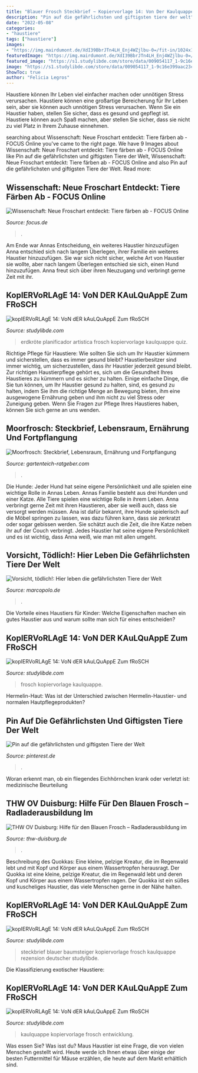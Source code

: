 ```yaml
---
title: "Blauer Frosch Steckbrief ~ Kopiervorlage 14: Von Der Kaulquappe Zum Frosch"
description: "Pin auf die gefährlichsten und giftigsten tiere der welt"
date: "2022-05-08"
categories:
- "haustiere"
tags: ["haustiere"]
images:
- "https://img.mairdumont.de/XdI39BbrJTn4LH_Enj4WZjlbu-0=/fit-in/1024x1024/filters:no_upscale()/43212595.jpg"
featuredImage: "https://img.mairdumont.de/XdI39BbrJTn4LH_Enj4WZjlbu-0=/fit-in/1024x1024/filters:no_upscale()/43212595.jpg"
featured_image: "https://s1.studylibde.com/store/data/009054117_1-9c16e399aac23ce95364db882781c68a-260x520.png"
image: "https://s1.studylibde.com/store/data/009054117_1-9c16e399aac23ce95364db882781c68a-260x520.png"
ShowToc: true
author: "Felicia Legros"
---
```



Haustiere können Ihr Leben viel einfacher machen oder unnötigen Stress verursachen.
Haustiere können eine großartige Bereicherung für Ihr Leben sein, aber sie können auch unnötigen Stress verursachen. Wenn Sie ein Haustier haben, stellen Sie sicher, dass es gesund und gepflegt ist. Haustiere können auch Spaß machen, aber stellen Sie sicher, dass sie nicht zu viel Platz in Ihrem Zuhause einnehmen.

	

		
searching about Wissenschaft: Neue Froschart entdeckt: Tiere färben ab - FOCUS Online you've came to the right page. We have 9 Images about Wissenschaft: Neue Froschart entdeckt: Tiere färben ab - FOCUS Online like Pin auf die gefährlichsten und giftigsten Tiere der Welt, Wissenschaft: Neue Froschart entdeckt: Tiere färben ab - FOCUS Online and also Pin auf die gefährlichsten und giftigsten Tiere der Welt. Read more:
		
    
## Wissenschaft: Neue Froschart Entdeckt: Tiere Färben Ab - FOCUS Online

<img loading=lazy src="http://p5.focus.de/img/fotos/origs273536/923851432-w630-h472-o-q75-p5/Wissenschaft-Ein-Frosch-der-Art-Diasporus-citrinobapheus-sitzt-auf-einem-Blatt.jpg" onerror="this.onerror=null;this.src='https://tse3.mm.bing.net/th?id=OIP.4-Kb8-Oy_rqhNDTRuzy1EwHaFj&amp;pid=15.1';" alt="Wissenschaft: Neue Froschart entdeckt: Tiere färben ab - FOCUS Online">

_Source: focus.de_

>. 

	

Am Ende war Annas Entscheidung, ein weiteres Haustier hinzuzufügen
Anna entschied sich nach langem Überlegen, ihrer Familie ein weiteres Haustier hinzuzufügen. Sie war sich nicht sicher, welche Art von Haustier sie wollte, aber nach langem Überlegen entschied sie sich, einen Hund hinzuzufügen. Anna freut sich über ihren Neuzugang und verbringt gerne Zeit mit ihr.

    
## KopIERVoRLAgE 14: VoN DER KAuLQuAppE Zum FRoSCH

<img loading=lazy src="https://s1.studylibde.com/store/data/008934908_1-8342cde3628336033f07a658ab4eb7e7-300x300.png" onerror="this.onerror=null;this.src='https://tse3.mm.bing.net/th?id=OIP.wqbCpnCCzb_4UTaalB1eTAAAAA&amp;pid=15.1';" alt="kopIERVoRLAgE 14: VoN dER kAuLQuAppE Zum fRoSCH">

_Source: studylibde.com_

>erdkröte planificador artistica frosch kopiervorlage kaulquappe quiz. 

	

Richtige Pflege für Haustiere: Wie sollten Sie sich um Ihr Haustier kümmern und sicherstellen, dass es immer gesund bleibt?
Haustierbesitzer sind immer wichtig, um sicherzustellen, dass ihr Haustier jederzeit gesund bleibt. Zur richtigen Haustierpflege gehört es, sich um die Gesundheit Ihres Haustieres zu kümmern und es sicher zu halten. Einige einfache Dinge, die Sie tun können, um Ihr Haustier gesund zu halten, sind, es gesund zu halten, indem Sie ihm die richtige Menge an Bewegung bieten, ihm eine ausgewogene Ernährung geben und ihm nicht zu viel Stress oder Zuneigung geben. Wenn Sie Fragen zur Pflege Ihres Haustieres haben, können Sie sich gerne an uns wenden.

    
## Moorfrosch: Steckbrief, Lebensraum, Ernährung Und Fortpflangung

<img loading=lazy src="https://www.gartenteich-ratgeber.com/wp-content/uploads/2020/09/moorfrosch.jpg" onerror="this.onerror=null;this.src='https://tse1.mm.bing.net/th?id=OIP.-OOJp9yOxV1Qowp1tniQOAHaEO&amp;pid=15.1';" alt="Moorfrosch: Steckbrief, Lebensraum, Ernährung und Fortpflangung">

_Source: gartenteich-ratgeber.com_

>. 

	

Die Hunde: Jeder Hund hat seine eigene Persönlichkeit und alle spielen eine wichtige Rolle in Annas Leben.
Annas Familie besteht aus drei Hunden und einer Katze. Alle Tiere spielen eine wichtige Rolle in ihrem Leben. Anna verbringt gerne Zeit mit ihren Haustieren, aber sie weiß auch, dass sie versorgt werden müssen. Ana ist dafür bekannt, ihre Hunde spielerisch auf die Möbel springen zu lassen, was dazu führen kann, dass sie zerkratzt oder sogar gebissen werden. Sie schätzt auch die Zeit, die ihre Katze neben ihr auf der Couch verbringt. Jedes Haustier hat seine eigene Persönlichkeit und es ist wichtig, dass Anna weiß, wie man mit allen umgeht.

    
## Vorsicht, Tödlich!: Hier Leben Die Gefährlichsten Tiere Der Welt

<img loading=lazy src="https://img.mairdumont.de/XdI39BbrJTn4LH_Enj4WZjlbu-0=/fit-in/1024x1024/filters:no_upscale()/43212595.jpg" onerror="this.onerror=null;this.src='https://tse2.mm.bing.net/th?id=OIP.YSz31OvxCftV1ncAdjvZOgHaE8&amp;pid=15.1';" alt="Vorsicht, tödlich!: Hier leben die gefährlichsten Tiere der Welt">

_Source: marcopolo.de_

>. 

	

Die Vorteile eines Haustiers für Kinder: Welche Eigenschaften machen ein gutes Haustier aus und warum sollte man sich für eines entscheiden?

    
## KopIERVoRLAgE 14: VoN DER KAuLQuAppE Zum FRoSCH

<img loading=lazy src="https://s1.studylibde.com/store/data/005694605_1-5d9311ae29a88299d558d0269db92655-300x300.png" onerror="this.onerror=null;this.src='https://tse1.mm.bing.net/th?id=OIP.ZAM6IM6q-qcfUUubfqNYowAAAA&amp;pid=15.1';" alt="kopIERVoRLAgE 14: VoN dER kAuLQuAppE Zum fRoSCH">

_Source: studylibde.com_

>frosch kopiervorlage kaulquappe. 

	

Hermelin-Haut: Was ist der Unterschied zwischen Hermelin-Haustier- und normalen Hautpflegeprodukten?

    
## Pin Auf Die Gefährlichsten Und Giftigsten Tiere Der Welt

<img loading=lazy src="https://i.pinimg.com/originals/3c/60/9a/3c609a3f5bc5b98d29030ddd147acfe4.jpg" onerror="this.onerror=null;this.src='https://tse1.mm.bing.net/th?id=OIP.eWw04miePPhEzMFDBI4i-gHaDZ&amp;pid=15.1';" alt="Pin auf die gefährlichsten und giftigsten Tiere der Welt">

_Source: pinterest.de_

>. 

	

Woran erkennt man, ob ein fliegendes Eichhörnchen krank oder verletzt ist: medizinische Beurteilung

    
## THW OV Duisburg: Hilfe Für Den Blauen Frosch – Radladerausbildung Im

<img loading=lazy src="https://www.thw-duisburg.de/uploads/pics/moorfroschhochzeit__c__Holger_Mueller_-_Berlin.jpg" onerror="this.onerror=null;this.src='https://tse4.mm.bing.net/th?id=OIP.PagJ8HArJZ3Ybewp2m6anAHaE8&amp;pid=15.1';" alt="THW OV Duisburg: Hilfe für den Blauen Frosch – Radladerausbildung im">

_Source: thw-duisburg.de_

>. 

	

Beschreibung des Quokkas: Eine kleine, pelzige Kreatur, die im Regenwald lebt und mit Kopf und Körper aus einem Wassertropfen herausragt.
Der Quokka ist eine kleine, pelzige Kreatur, die im Regenwald lebt und deren Kopf und Körper aus einem Wassertropfen ragen. Der Quokka ist ein süßes und kuscheliges Haustier, das viele Menschen gerne in der Nähe halten.

    
## KopIERVoRLAgE 14: VoN DER KAuLQuAppE Zum FRoSCH

<img loading=lazy src="https://s1.studylibde.com/store/data/010949434_1-035c4f3096fc5718cb5502bffd52723e-260x520.png" onerror="this.onerror=null;this.src='https://tse2.mm.bing.net/th?id=OIP.PvIVgJQIm_H4NDsckfVSMwAAAA&amp;pid=15.1';" alt="kopIERVoRLAgE 14: VoN dER kAuLQuAppE Zum fRoSCH">

_Source: studylibde.com_

>steckbrief blauer baumsteiger kopiervorlage frosch kaulquappe rezension deutscher studylibde. 

	

Die Klassifizierung exotischer Haustiere:

    
## KopIERVoRLAgE 14: VoN DER KAuLQuAppE Zum FRoSCH

<img loading=lazy src="https://s1.studylibde.com/store/data/009054117_1-9c16e399aac23ce95364db882781c68a-260x520.png" onerror="this.onerror=null;this.src='https://tse3.mm.bing.net/th?id=OIP.DdhYEutQ8eII4aoOCOceAAAAAA&amp;pid=15.1';" alt="kopIERVoRLAgE 14: VoN dER kAuLQuAppE Zum fRoSCH">

_Source: studylibde.com_

>kaulquappe kopiervorlage frosch entwicklung. 

	

Was essen Sie?
Was isst du? Maus Haustier ist eine Frage, die von vielen Menschen gestellt wird. Heute werde ich Ihnen etwas über einige der besten Futtermittel für Mäuse erzählen, die heute auf dem Markt erhältlich sind.

